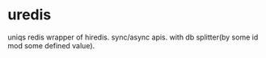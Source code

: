 # uredis
uniqs redis wrapper of hiredis.
sync/async apis.
with db splitter(by some id mod some defined value).

